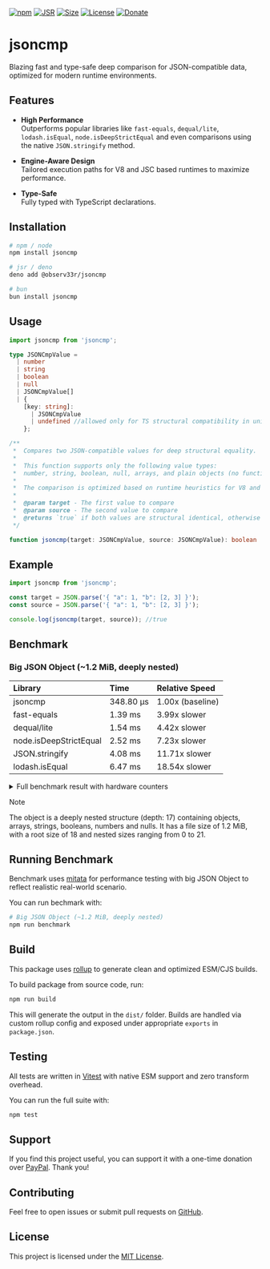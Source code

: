 [![npm](https://img.shields.io/npm/v/jsoncmp.svg)](https://www.npmjs.com/package/jsoncmp)
[![JSR](https://jsr.io/badges/@observ33r/jsoncmp)](https://jsr.io/@observ33r/jsoncmp)
[![Size](https://badgen.net/bundlephobia/minzip/jsoncmp)](https://bundlephobia.com/package/jsoncmp)
[![License](https://img.shields.io/npm/l/jsoncmp.svg)](https://github.com/observ33r/jsoncmp/blob/main/LICENSE)
[![Donate](https://img.shields.io/badge/Donate-PayPal-ff69b4.svg)](https://www.paypal.com/donate/?hosted_button_id=PPPN7F3VXXE8W)

# jsoncmp

Blazing fast and type-safe deep comparison for JSON-compatible data, optimized for modern runtime environments.

## Features

- **High Performance**  
  Outperforms popular libraries like `fast-equals`, `dequal/lite`, `lodash.isEqual`, `node.isDeepStrictEqual` and even comparisons using the native `JSON.stringify` method.

- **Engine-Aware Design**  
  Tailored execution paths for V8 and JSC based runtimes to maximize performance.

- **Type-Safe**  
  Fully typed with TypeScript declarations.

## Installation

```bash
# npm / node
npm install jsoncmp

# jsr / deno
deno add @observ33r/jsoncmp

# bun
bun install jsoncmp
```

## Usage

```ts
import jsoncmp from 'jsoncmp';

type JSONCmpValue =
  | number
  | string
  | boolean
  | null
  | JSONCmpValue[]
  | { 
    [key: string]: 
      | JSONCmpValue 
      | undefined //allowed only for TS structural compatibility in unions
    };

/**
 *  Compares two JSON-compatible values for deep structural equality.
 * 
 *  This function supports only the following value types:
 *  number, string, boolean, null, arrays, and plain objects (no functions, symbols, etc.).
 *
 *  The comparison is optimized based on runtime heuristics for V8 and JavaScriptCore.
 *
 *  @param target - The first value to compare
 *  @param source - The second value to compare
 *  @returns `true` if both values are structural identical, otherwise `false`
 */

function jsoncmp(target: JSONCmpValue, source: JSONCmpValue): boolean
```

## Example

```ts
import jsoncmp from 'jsoncmp';

const target = JSON.parse('{ "a": 1, "b": [2, 3] }');
const source = JSON.parse('{ "a": 1, "b": [2, 3] }');

console.log(jsoncmp(target, source)); //true
```

## Benchmark

### Big JSON Object (~1.2 MiB, deeply nested)

| Library | Time | Relative Speed |
| :--- | :--- | :--- |
| jsoncmp | 348.80 µs | 1.00x (baseline) |
| fast-equals | 1.39 ms | 3.99x slower |
| dequal/lite | 1.54 ms | 4.42x slower |
| node.isDeepStrictEqual | 2.52 ms | 7.23x slower |
| JSON.stringify | 4.08 ms | 11.71x slower |
| lodash.isEqual | 6.47 ms | 18.54x slower |

<details>
<summary>Full benchmark result with hardware counters</summary>

```console
clk: ~3.69 GHz
cpu: AMD Ryzen 5 3600 6-Core Processor
runtime: node 24.4.1 (x64-linux)

benchmark                   avg (min … max) p75 / p99    (min … top 1%)
------------------------------------------- -------------------------------
• Big JSON Object (~1.2 MiB, deeply nested)
------------------------------------------- -------------------------------
jsoncmp                      348.80 µs/iter 344.88 µs  █                   
                    (332.46 µs … 558.35 µs) 534.88 µs  █                   
                    (403.01 kb …   1.20 mb) 967.86 kb ▄█▃▁▁▁▁▁▁▁▁▁▁▁▁▁▁▁▁▁▁
                   3.11 ipc ( 87.45% cache)   3.20k branch misses
          1.42M cycles   4.43M instructions  93.73k c-refs  11.76k c-misses

fast-equals                    1.39 ms/iter   1.38 ms    █                 
                        (1.32 ms … 1.88 ms)   1.66 ms  ▂ █                 
                    (851.30 kb …   1.13 mb) 968.70 kb ▂█▆█▇▃▂▂▂▂▁▂▂▁▁▂▁▁▁▁▁
                   2.70 ipc ( 87.48% cache)  13.06k branch misses
          5.32M cycles  14.35M instructions 130.36k c-refs  16.31k c-misses

dequal/lite                    1.54 ms/iter   1.52 ms █                    
                        (1.51 ms … 2.18 ms)   2.02 ms ██                   
                    (484.92 kb … 690.30 kb) 485.44 kb ██▂▁▁▁▁▁▁▂▁▁▁▁▁▁▁▁▁▁▁
                   2.48 ipc ( 91.62% cache)  11.82k branch misses
          5.91M cycles  14.64M instructions 134.45k c-refs  11.27k c-misses

lodash.isEqual                 6.47 ms/iter   6.46 ms  █                   
                        (6.30 ms … 8.03 ms)   7.42 ms  █                   
                    (  2.98 mb …   5.56 mb)   4.24 mb ▅██▂▁▆▄▁▂▁▁▁▁▁▁▁▁▁▁▁▁
                   2.48 ipc ( 97.75% cache)  34.76k branch misses
         24.94M cycles  61.94M instructions   1.50M c-refs  33.67k c-misses

JSON.stringify                 4.08 ms/iter   4.05 ms   █                  
                        (3.90 ms … 9.64 ms)   4.99 ms   █                  
                    (  1.39 mb …   1.40 mb)   1.39 mb ▂▇██▄▂▁▂▁▁▁▁▁▁▁▁▁▁▁▁▁
                   2.62 ipc ( 90.97% cache)  50.92k branch misses
         13.17M cycles  34.50M instructions 428.33k c-refs  38.70k c-misses

node.isDeepStrictEqual         2.52 ms/iter   2.51 ms  █                   
                        (2.45 ms … 3.40 ms)   3.08 ms  █▂                  
                    (941.22 kb …   1.96 mb)   1.36 mb ███▄▄▂▂▂▂▁▁▁▁▁▁▁▁▁▁▁▁
                   2.69 ipc ( 92.85% cache)  16.52k branch misses
          9.69M cycles  26.04M instructions 189.83k c-refs  13.58k c-misses

summary
  jsoncmp
   3.99x faster than fast-equals
   4.42x faster than dequal/lite
   7.23x faster than node.isDeepStrictEqual
   11.71x faster than JSON.stringify
   18.54x faster than lodash.isEqual
```

</details>

> [!NOTE]  
> The object is a deeply nested structure (depth: 17) containing objects, arrays, strings, booleans, numbers and nulls. It has a file size of 1.2 MiB, with a root size of 18 and nested sizes ranging from 0 to 21.

## Running Benchmark

Benchmark uses [mitata](https://github.com/evanwashere/mitata) for performance testing with big JSON Object to reflect realistic real-world scenario.

You can run bechmark with:

```bash
# Big JSON Object (~1.2 MiB, deeply nested)
npm run benchmark
```

## Build

This package uses [rollup](https://rollupjs.org/) to generate clean and optimized ESM/CJS builds. 

To build package from source code, run:

```bash
npm run build
```

This will generate the output in the `dist/` folder. Builds are handled via custom rollup config and exposed under appropriate `exports` in `package.json`.

## Testing

All tests are written in [Vitest](https://vitest.dev) with native ESM support and zero transform overhead.

You can run the full suite with:

```bash
npm test
```

## Support

If you find this project useful, you can support it with a one-time donation over [PayPal](https://www.paypal.com/donate/?hosted_button_id=PPPN7F3VXXE8W). Thank you!

## Contributing

Feel free to open issues or submit pull requests on [GitHub](https://github.com/observ33r/jsoncmp).

## License

This project is licensed under the [MIT License](LICENSE).